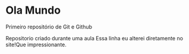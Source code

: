 # Ola Mundo
 Primeiro repositório de Git e Github

Repositorio criado durante uma aula
Essa linha eu alterei diretamente no site!Que impressionante.
